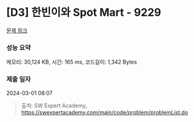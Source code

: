 # [D3] 한빈이와 Spot Mart - 9229 

[문제 링크](https://swexpertacademy.com/main/code/problem/problemDetail.do?contestProbId=AW8Wj7cqbY0DFAXN) 

### 성능 요약

메모리: 30,124 KB, 시간: 165 ms, 코드길이: 1,342 Bytes

### 제출 일자

2024-03-01 08:07



> 출처: SW Expert Academy, https://swexpertacademy.com/main/code/problem/problemList.do